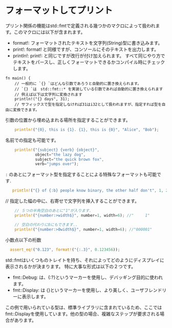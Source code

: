 # フォーマットしてプリント

プリント関係の機能はstd::fmtで定義される幾つかのマクロによって扱われます。このマクロには以下が含まれます。

+ format!: フォーマットされたテキストを文字列(String)型に書き込みます。
+ print!: format! と同様ですが、コンソールにそのテキストを出力します。
+ println!: print!: と同じですが改行が付け加えられます。
すべて同じやり方でテキストをパースし、正しくフォーマットできるかコンパイル時にチェックします。


```Rust
fn main() {
    // 一般的に `{} `はどんな引数であろうと自動的に置き換えられます。
    // `{} `は　std::fmt::* を実装している引数であれば自動的に置き換えられます
    // 例えば以下は文字列に変換されます
    println!("{} days", 31);
    // サフィックスで型を指定しなければ31はi32として扱われますが、指定すれば型を自由に変換できます。
```
引数の位置から埋め込まれる場所を指定することができます。
```Rust
    println!("{0}, this is {1}. {1}, this is {0}", "Alice", "Bob");
```
名前での指定も可能です。
```Rust
    println!("{subject} {verb} {object}",
             object="the lazy dog",
             subject="the quick brown fox",
             verb="jumps over");
```
 `:` のあとにフォーマット型を指定することによる特殊なフォーマットも可能です.
 ```Rust
    println!("{} of {:b} people know binary, the other half don't", 1, 2);
```
// 指定した幅の中に、右寄せで文字列を挿入することができます。
```Rust
    // ５つの半角空白のあとに"1"が入ります.
    println!("{number:>width$}", number=1, width=6); //"     1"

    // 空白の代わりに0にもできます..
    println!("{number:>0width$}", number=1, width=6); //"000001"
```
小数点以下の桁数
```Rust
  assert_eq!("0.123", format!("{:.3}", 0.123456));
```
std::fmtはいくつものトレイトを持ち、それによってどのようにディスプレイに表示されるかが決まります。 特に大事な形式は以下の２つです。

+ fmt::Debug: は、{:?}というマーカーを使用し、デバッギング目的に使われます。
+ fmt::Display: は {}というマーカーを使用し、より美しく、ユーザフレンドリーに表示します。  

この例で用いられている型は、標準ライブラリに含まれているため、ここではfmt::Displayを使用しています。他の型の場合、複雑なステップが要求される場合があります。
